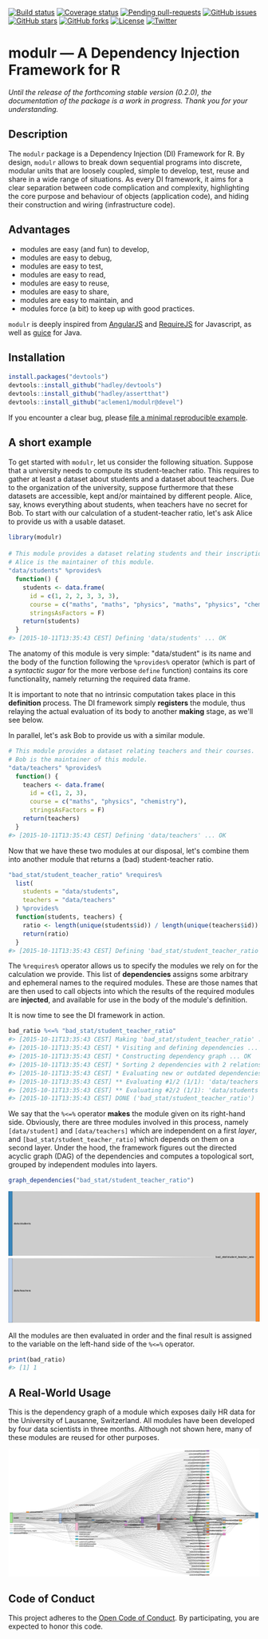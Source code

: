 
<!-- README.md is generated from README.Rmd. Please edit that file -->



[![Build status](https://travis-ci.org/aclemen1/modulr.svg)](https://travis-ci.org/aclemen1/modulr)
[![Coverage status](https://codecov.io/github/aclemen1/modulr/coverage.svg?branch=devel)](http://codecov.io/github/aclemen1/modulr?branch=devel)
[![Pending pull-requests](https://githubbadges.herokuapp.com/aclemen1/modulr/pulls.svg?style=flat)](https://github.com/aclemen1/modulr/pulls)
[![GitHub issues](http://img.shields.io/github/issues-raw/aclemen1/modulr.svg)](http://waffle.io/aclemen1/modulr)
[![GitHub stars](http://img.shields.io/github/stars/aclemen1/modulr.svg)](https://github.com/aclemen1/modulr/stargazers)
[![GitHub forks](http://img.shields.io/github/forks/aclemen1/modulr.svg)](https://github.com/aclemen1/modulr/network)
[![License](http://img.shields.io/:license-mit-blue.svg)](http://aclemen1.mit-license.org/license.html)
[![Twitter](http://img.shields.io/twitter/url/https/github.com/aclemen1/modulr.svg?style=social)](https://twitter.com/intent/tweet?text=modulr%20-%20%20A%20Dependency%20Injection%20Framework%20for%20R)

# modulr — A Dependency Injection Framework for R

*Until the release of the forthcoming stable version (0.2.0), the 
documentation of the package is a work in progress. Thank you for your 
understanding.*

## Description

The `modulr` package is a Dependency Injection (DI) Framework for R. 
By design, `modulr` allows to break down sequential programs into discrete, 
modular units that are loosely coupled, simple to develop, test, reuse and 
share in a wide range of situations. As every DI framework, it aims for a clear 
separation between code complication and complexity, highlighting the 
core purpose and behaviour of objects (application code), and hiding 
their construction and wiring (infrastructure code). 

## Advantages

  * modules are easy (and fun) to develop,
  * modules are easy to debug,
  * modules are easy to test,
  * modules are easy to read,
  * modules are easy to reuse,
  * modules are easy to share,
  * modules are easy to maintain, and
  * modules force (a bit) to keep up with good practices.

`modulr` is deeply inspired from [AngularJS](https://angularjs.org/) and 
[RequireJS](http://requirejs.org) for Javascript, 
as well as [guice](https://github.com/google/guice) for Java.

## Installation

<!---
You can install:

* the latest released version from CRAN with

``` r
install.packages("modulr")
```
* the latest released version from Github with
``` r
if (packageVersion("devtools") < 1.8) {
  install.packages("devtools")
}
devtools::install_github("aclemen1/modulr")
```

* the latest _bleeding edge_ development version from Github with
-->
``` r
install.packages("devtools")
devtools::install_github("hadley/devtools")
devtools::install_github("hadley/assertthat")
devtools::install_github("aclemen1/modulr@devel")
```

If you encounter a clear bug, please [file a minimal reproducible example](https://github.com/aclemen1/modulr/issues).

## A short example

To get started with `modulr`, let us consider the following situation. 
Suppose that a university needs to compute its student-teacher ratio. 
This requires to gather at least a dataset about students and a 
dataset about teachers. Due to the organization of the university, 
suppose furthermore that these datasets are accessible, 
kept and/or maintained by different people. Alice, say, 
knows everything about students, when teachers have no secret for Bob. 
To start with our calculation of a student-teacher ratio, let's ask Alice to 
provide us with a usable dataset.


```r
library(modulr)

# This module provides a dataset relating students and their inscriptions to courses.
# Alice is the maintainer of this module.
"data/students" %provides%
  function() {
    students <- data.frame(
      id = c(1, 2, 2, 3, 3, 3),
      course = c("maths", "maths", "physics", "maths", "physics", "chemistry"),
      stringsAsFactors = F)
    return(students)
  }
#> [2015-10-11T13:35:43 CEST] Defining 'data/students' ... OK
```

The anatomy of this module is very simple: "data/student" is its name and the 
body of the function following the `%provides%` operator (which is part of a 
_syntactic sugar_ for the more verbose `define` function) contains its core 
functionality, namely returning the required data frame.

It is important to note that no intrinsic computation takes place in this 
**definition** process. The DI framework simply **registers** the module, 
thus relaying the actual evaluation of its body to another **making** stage, 
as we'll see below.

In parallel, let's ask Bob to provide us with a similar module.


```r
# This module provides a dataset relating teachers and their courses.
# Bob is the maintainer of this module.
"data/teachers" %provides%
  function() {
    teachers <- data.frame(
      id = c(1, 2, 3),
      course = c("maths", "physics", "chemistry"),
      stringsAsFactors = F)
    return(teachers)
  }
#> [2015-10-11T13:35:43 CEST] Defining 'data/teachers' ... OK
```

Now that we have these two modules at our disposal, let's combine them into 
another module that returns a (bad) student-teacher ratio.


```r
"bad_stat/student_teacher_ratio" %requires%
  list(
    students = "data/students",
    teachers = "data/teachers"
  ) %provides%
  function(students, teachers) {
    ratio <- length(unique(students$id)) / length(unique(teachers$id))
    return(ratio)
  }
#> [2015-10-11T13:35:43 CEST] Defining 'bad_stat/student_teacher_ratio' ... OK
```

The `%requires%` operator allows us to specify the modules we rely on for the 
calculation we provide. This list of **dependencies** assigns some arbitrary and
ephemeral names to the required modules. These are those names that are then 
used to call objects into which the results of the required modules are 
**injected**, and available for use in the body of the module's definition.

It is now time to see the DI framework in action.


```r
bad_ratio %<=% "bad_stat/student_teacher_ratio"
#> [2015-10-11T13:35:43 CEST] Making 'bad_stat/student_teacher_ratio' ...
#> [2015-10-11T13:35:43 CEST] * Visiting and defining dependencies ...
#> [2015-10-11T13:35:43 CEST] * Constructing dependency graph ... OK
#> [2015-10-11T13:35:43 CEST] * Sorting 2 dependencies with 2 relations ... 1 layers, OK
#> [2015-10-11T13:35:43 CEST] * Evaluating new or outdated dependencies ...
#> [2015-10-11T13:35:43 CEST] ** Evaluating #1/2 (1/1): 'data/teachers' ...
#> [2015-10-11T13:35:43 CEST] ** Evaluating #2/2 (1/1): 'data/students' ...
#> [2015-10-11T13:35:43 CEST] DONE ('bad_stat/student_teacher_ratio')
```

We say that the `%<=%` operator **makes** the module given on its 
right-hand side. Obviously, there are three modules involved in this process, 
namely `[data/student]` and `[data/teachers]` which are independent on a first 
_layer_, and `[bad_stat/student_teacher_ratio]` which depends on them on a 
second layer. Under the hood, the framework figures out the directed acyclic 
graph (DAG) of the dependencies and computes a topological sort, grouped by 
independent modules into layers. 




```r
graph_dependencies("bad_stat/student_teacher_ratio")
```

![](README-fig1.png)

All the modules are then evaluated in order and
the final result is assigned to the variable on the left-hand side of the `%<=%` operator.


```r
print(bad_ratio)
#> [1] 1
```

## A Real-World Usage

This is the dependency graph of a module which exposes daily HR data for
the University of Lausanne, Switzerland. All modules have been developed by
four data scientists in three months. Although not shown here, many of these modules are reused for other purposes.

![](README-fig3.png)

## Code of Conduct

This project adheres to the [Open Code of Conduct](http://todogroup.org/opencodeofconduct/#modulr/alain.clement-pavon@unil.ch). By participating, you are expected to honor this code.
